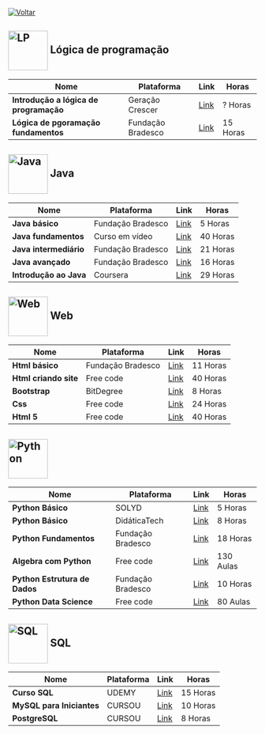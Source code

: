[![Voltar](https://img.shields.io/badge/Voltar-black?style=for-the-badge&logo=home)](https://github.com/Taylon-00/Cursos-Gratuitos/blob/main/README.md)



<h2>
  <img src="https://cdn.icon-icons.com/icons2/1537/PNG/512/1562687-code-computer-creative-html-process-technology-web-development_107058.png" alt="LP" width="80px" style="vertical-align: middle;"> Lógica de programação
</h2>

| **Nome** | **Plataforma** | **Link** | **Horas** |
| --- | --- | --- | --- | 
| **Introdução a lógica de programação** | Geração Crescer | [Link](https://cursos.geracaocrescer.org.br/acesso/?_gl=1*mtq5y8*_ga*MjEwMDIzOTA1NS4xNjkxMTQ4MzIw*_ga_LDVM7V2ZPE*MTY5MTE1MDg5MS4yLjAuMTY5MTE1MDg5MS4wLjAuMA..*_ga_ZLXYWEC0TE*MTY5MTE1MDg5MS4yLjAuMTY5MTE1MDg5MS4wLjAuMA..&_ga=2.23555838.510224580.1691148320-2100239055.1691148320) | ? Horas |
| **Lógica de pgoramação fundamentos** | Fundação Bradesco | [Link](https://www.ev.org.br/cursos/fundamentos-de-logica-de-programacao) | 15 Horas |

<h2>
  <img src="https://cdn.icon-icons.com/icons2/159/PNG/256/java_22523.png" alt="Java" width="80px" style="vertical-align: middle;"> Java
</h2>

| **Nome** | **Plataforma** | **Link** | **Horas** |
| --- | --- | --- | --- |
| **Java básico** | Fundação Bradesco | [Link](https://www.ev.org.br/cursos/linguagem-de-programacao-java-basico) | 5 Horas |
| **Java fundamentos** | Curso em vídeo | [Link](https://www.cursoemvideo.com/curso/java-basico/) | 40 Horas |
| **Java intermediário** | Fundação Bradesco | [Link](https://www.ev.org.br/trilhas-de-conhecimento/linguagem-de-programacao-java) | 21 Horas |
| **Java avançado** | Fundação Bradesco | [Link](https://www.ev.org.br/cursos/linguagem-de-programacao-java-avancado) | 16 Horas |
| **Introdução ao Java** | Coursera | [Link](https://www.coursera.org/learn/introduccion-java) | 29 Horas |

<h2>
  <img src="https://cdn.icon-icons.com/icons2/82/PNG/128/apps_web_browser_15742.png" alt="Web" width="80px" style="vertical-align: middle;">  Web
</h2>

| **Nome** | **Plataforma** | **Link** | **Horas** |
| --- | --- | --- | --- |
| **Html básico** | Fundação Bradesco | [Link](https://www.ev.org.br/cursos/html-basico) | 11 Horas |
| **Html criando site** | Free code | [Link](https://www.freecodecamp.org/learn/2022/responsive-web-design/) | 40 Horas |
| **Bootstrap** | BitDegree | [Link](https://www.bitdegree.org/courses/learning-paths/web-developer) | 8 Horas |
| **Css** | Free code | [Link](https://www.freecodecamp.org/learn/2022/responsive-web-design/) | 24 Horas |
| **Html 5** | Free code | [Link](https://www.freecodecamp.org/learn/2022/responsive-web-design/) | 40 Horas |

<h2>
  <img src="https://cdn.icon-icons.com/icons2/2699/PNG/512/python_vertical_logo_icon_168039.png" alt="Python" width="80px" style="vertical-align: middle;">
</h2>

| **Nome** | **Plataforma** | **Link** | **Horas** |
| --- | --- | --- | --- |
| **Python Básico** | SOLYD | [Link](https://solyd.com.br/ead/course/python-basico/) | 5 Horas |
| **Python Básico** | DidáticaTech | [Link](https://didatica.tech/curso-de-python-online-para-iniciantes/) | 8 Horas |
| **Python Fundamentos** | Fundação Bradesco | [Link](https://www.ev.org.br/cursos/linguagem-de-programacao-python-basico) | 18 Horas |
| **Algebra com Python** | Free code | [Link](https://www.freecodecamp.org/learn/college-algebra-with-python/) | 130 Aulas |
| **Python Estrutura de Dados** | Fundação Bradesco | [Link](https://www.ev.org.br/cursos/Desenvolvendo-um-Projeto-Completo-Python-com-Estruturas-de-Dados) | 10 Horas |
| **Python Data Science** | Free code | [Link](https://www.freecodecamp.org/learn/scientific-computing-with-python/) | 80 Aulas |



<h2>
  <img src="https://cdn.icon-icons.com/icons2/143/PNG/256/web_database_21013.png" alt="SQL" width="80px" style="vertical-align: middle;"> SQL
</h2>

| **Nome** | **Plataforma** | **Link** | **Horas** |
| --- | --- | --- | --- |
| **Curso SQL** | UDEMY | [Link](https://www.udemy.com/course/curso-sql-completo-desafios-e-muita-pratica/) | 15 Horas |
| **MySQL para Iniciantes** | CURSOU | [Link](https://www.cursou.com.br/informatica/programacao/mysql-iniciantes/) | 10 Horas |
| **PostgreSQL** | CURSOU | [Link](https://www.cursou.com.br/informatica/programacao/banco-dados-postgresql/) | 8 Horas |

